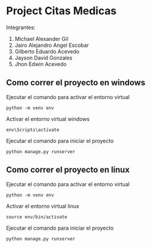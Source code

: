 # Project Citas Medicas

Integrantes:
1. Michael Alexander Gil
2. Jairo Alejandro Angel Escobar
3. Gilberto Eduardo Acevedo
4. Jayson David Gonzales
5. Jhon Edwin Acevedo

## Como correr el proyecto en windows
Ejecutar el comando para activar el entorno virtual 

```python -m venv env```  

Activar el entorno virtual windows

```env\Scripts\activate```

Ejecutar el comando para iniciar el proyecto 

```python manage.py runserver```

## Como correr el proyecto en linux
Ejecutar el comando para activar el entorno virtual 

```python -m venv env```

Activar el entorno virtual linux 

```source env/bin/activate```

Ejecutar el comando para iniciar el proyecto 

```python manage.py runserver```
